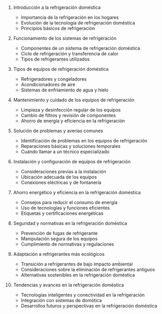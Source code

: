 1. Introducción a la refrigeración doméstica
   - Importancia de la refrigeración en los hogares
   - Evolución de la tecnología de refrigeración doméstica
   - Principios básicos de refrigeración

2. Funcionamiento de los sistemas de refrigeración
   - Componentes de un sistema de refrigeración doméstica
   - Ciclo de refrigeración y transferencia de calor
   - Tipos de refrigerantes utilizados

3. Tipos de equipos de refrigeración doméstica
   - Refrigeradores y congeladores
   - Acondicionadores de aire
   - Sistemas de enfriamiento de agua y hielo

4. Mantenimiento y cuidado de los equipos de refrigeración
   - Limpieza y desinfección regular de los equipos
   - Cambio de filtros y revisión de componentes
   - Ahorro de energía y eficiencia en la refrigeración

5. Solución de problemas y averías comunes
   - Identificación de problemas en los equipos de refrigeración
   - Reparaciones básicas y soluciones temporales
   - Cuándo llamar a un técnico especializado

6. Instalación y configuración de equipos de refrigeración
   - Consideraciones previas a la instalación
   - Ubicación adecuada de los equipos
   - Conexiones eléctricas y de fontanería

7. Ahorro energético y eficiencia en la refrigeración doméstica
   - Consejos para reducir el consumo de energía
   - Uso de tecnologías y funciones eficientes
   - Etiquetas y certificaciones energéticas

8. Seguridad y normativas en la refrigeración doméstica
   - Prevención de fugas de refrigerante
   - Manipulación segura de los equipos
   - Cumplimiento de normativas y regulaciones

9. Adaptación a refrigerantes más ecológicos
   - Transición a refrigerantes de bajo impacto ambiental
   - Consideraciones sobre la eliminación de refrigerantes antiguos
   - Alternativas sostenibles en la refrigeración doméstica

10. Tendencias y avances en la refrigeración doméstica
     - Tecnologías inteligentes y conectividad en la refrigeración
     - Integración con sistemas de domótica
     - Desarrollos futuros y perspectivas en la refrigeración doméstica
